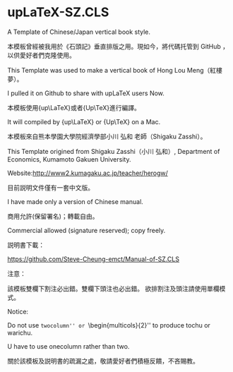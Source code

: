 # upLaTeX-SZ.CLS
A Template of Chinese/Japan vertical book style.


本模板曾經被我用於《石頭記》垂直排版之用。現如今，將代碼托管到 GitHub ，
以供愛好者們克隆使用。

This Template was used to make a vertical book of Hong Lou Meng（紅樓夢）。

I pulled it on Github to share with upLaTeX users Now.


本模板使用{up\LaTeX}或者{Up\TeX}進行編譯。

It will compiled by {up\LaTeX} or {Up\TeX} on a Mac.

本模板來自熊本學園大學院經濟學部小川 弘和 老師（Shigaku Zasshi）。

This Template origined from Shigaku Zasshi（小川 弘和）, Department of Economics, Kumamoto Gakuen University.

Website:http://www2.kumagaku.ac.jp/teacher/herogw/

目前説明文件僅有一套中文版。

I have made only a version of Chinese manual.


商用允許(保留署名)；轉載自由。


Commercial allowed (signature reserved); copy freely.

説明書下載：

https://github.com/Steve-Cheung-emct/Manual-of-SZ.CLS



注意：

該模板雙欄下割注必出錯。雙欄下頭注也必出錯。
欲排割注及頭注請使用單欄模式。

Notice:

Do not use ``twocolumn'' or ``\begin{multicols}{2}'' to produce tochu or warichu.

U have to use onecolumn rather than two.

關於該模板及説明書的疏漏之處，敬請愛好者們積極反饋，不吝賜教。
